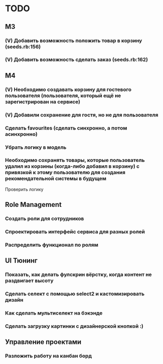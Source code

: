 # TODO

## M3

### (V) Добавить возможность положить товар в корзину (seeds.rb:156)

### (V) Добавить возможность сделать заказ (seeds.rb:162)

## M4

### (V) Необходимо создавать корзину для гостевого пользователя (пользователя, который ещё не зарегистрирован на сервисе)

### (V) Добавили сохранение для гостя, но не для пользователя

### Сделать favourites (сделать синхронно, а потом асинхронно)

### Убрать логику в модель

### Необходимо сохранять товары, которые пользователь удалил из корзины (когда-либо добавил в корзину) с привязкой к этому пользователю для создания рекомендательной системы в будущем

Проверить логику


## Role Management
### Создать роли для сотрудников
### Спроектировать интерфейс сервиса для разных ролей
### Распределить функционал по ролям


## UI Тюнинг
### Показать, как делать фулскрин вёрстку, когда контент не раздвигает высоту
### Сделать селект с помощью select2 и кастомизировать дизайн
### Как сделать мультиселект на бэкэнде
### Сделать загрузку картинки с дизайнерской кнопкой :)


## Управление проектами

### Разложить работу на канбан борд
